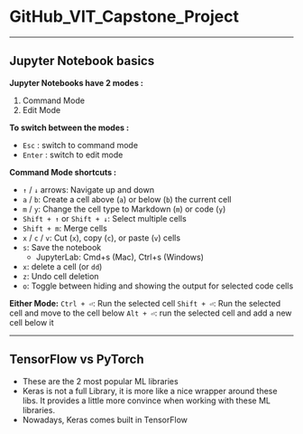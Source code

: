 # GitHub_VIT_Capstone_Project
---
## Jupyter Notebook basics

**Jupyter Notebooks have 2 modes :**
1. Command Mode
2. Edit Mode

**To switch between the modes :** 
- `Esc` : switch to command mode
- `Enter` : switch to edit mode

**Command Mode shortcuts :** 
- `↑` / `↓` arrows: Navigate up and down
- `a` / `b`: Create a cell above (`a`) or below (`b`) the current cell
- `m` / `y`: Change the cell type to Markdown (`m`) or code (`y`)
- `Shift + ↑` or `Shift + ↓`: Select multiple cells
- `Shift + m`: Merge cells
- `x` / `c` / `v`: Cut (`x`), copy (`c`), or paste (`v`) cells
- `s`: Save the notebook
  - JupyterLab: Cmd+s (Mac), Ctrl+s (Windows)
- `x`: delete a cell (or `dd`)
- `z`: Undo cell deletion
- `o`: Toggle between hiding and showing the output for selected code cells

**Either Mode:**
`Ctrl + ⏎`: Run the selected cell
`Shift + ⏎`: Run the selected cell and move to the cell below
`Alt + ⏎`:  run the selected cell and add a new cell below it

---

## TensorFlow vs PyTorch

- These are the 2 most popular ML libraries 
- Keras is not a full Library, it is more like a nice wrapper around these libs. It provides a little more convince when working with these ML libraries.
- Nowadays, Keras comes built in TensorFlow